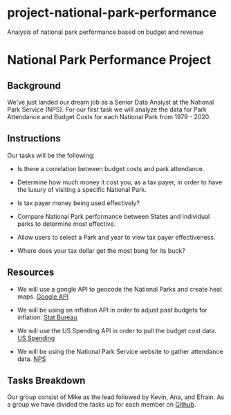 # project-national-park-performance

Analysis of national park performance based on budget and revenue

# National Park Performance Project




## Background




We've just landed our dream job as a Senior Data Analyst at the National Park Service (NPS). For our first task we will analyze the data for Park Attendance and Budget Costs for each National Park from 1979 - 2020.




## Instructions




Our tasks will be the following:




* Is there a correlation between budget costs and park attendance. 

* Determine how much money it cost you, as a tax payer, in order to have the luxury of visiting a specific National Park.

* Is tax payer money being used effectively?

* Compare National Park performance between States and individual parks to determine most effective.

* Allow users to select a Park and year to view tax payer effectiveness.

* Where does your tax dollar get the most bang for its buck?




## Resources




* We will use a google API to geocode the National Parks and create heat maps. [Google API](https://developers.google.com/places/web-service/search)




* We will be using an inflation API in order to adjust past budgets for inflation. [Stat Bureau](https://www.statbureau.org/en/united-states/inflation-charts-monthly-year-over-year)




* We will use the US Spending API in order to pull the budget cost data. [US Spending](https://api.usaspending.gov/)




* We will be using the National Park Service website to gather attendance data. [NPS](https://irma.nps.gov/STATS/SSRSReports/National%20Reports/Annual%20Park%20Ranking%20Report%20(1979%20-%20Last%20Calendar%20Year)) 




## Tasks Breakdown




Our group consist of Mike as the lead followed by Kevin, Ana, and Efrain. As a group we have divided the tasks up for each member on [Github](https://github.com/mregpala/project-national-park-performance/projects/1).
